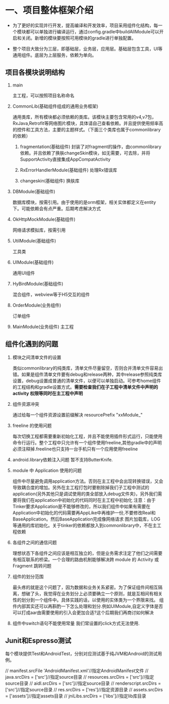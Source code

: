 # 一、项目整体框架介绍

* 为了更好的实现并行开发，提高编译和开发效率，项目采用组件化结构，每一个模块都可以单独进行编译运行，通过config.gradle中buildAllModule可以开启和关闭。新增的模块要按照可用模块的gradle进行单独配置。

* 整个项目大致分为三层，即基础层，业务层，应用层。基础层包含工具，UI等通用组件。底层为上层服务，依赖为单向。

## 项目各模块说明结构
1. main

	主工程，可以按照项目名称命名

2. CommonLib(基础组件组成的通用业务框架)

	通用类库，所有模块都必须依赖的类库。该模块主要包含常用的v4,v7包，
	RxJava,Retrofit等网络图片模块，具体请自己查看依赖。并且提供使用频率高的控件和工具方法，主要的主题样式。（下面三个类库也属于commonlibrary的依赖）

    1. fragmentation(基础组件)
    封装了对fragment的操作，由commonlibrary依赖。并且依赖了换肤changeSkin模块，如无需要，可去除，并将SupportActivity直接集成AppCompatActivity
    
    2. RxErrorHandlerModule(基础组件)
    处理Rx错误库
    
    3. changeskin(基础组件)
    换肤库

3. DBModule(基础组件)

    数据库模块，按需引用。由于使用的是orm框架，相关实体都定义在entity下。可能依赖会有点严重。后期考虑解决方式
    
4. OkHttpMockModule(基础组件)
    
    网络请求模拟库，按需引用
5. UtilModule(基础组件)
    
    工具类
6. UIModule(基础组件)
    
    通用UI组件
7. HyBirdModule(基础组件)

    混合组件，webview等于H5交互的组件
    
8. OrderModule(业务组件)
    
     订单组件
     
9. MainModule(业务组件)
    主工程
  
## 组件化遇到的问题
1. 模块之间清单文件的设置

	类似commonlibrary的纯类库，清单文件尽量留空，否则合并清单文件容易出错。如果是组件清单文件要有debug和release两种，其中release参照纯类库设置，debug设置成普通的清单文件，以便可以单独启动。可参考home组件的工程结构和gradle设置方式。**需要检查我们在子工程中清单文件中声明的activity 权限等同时在主工程中声明**
2. 组件资源冲突

	通过给每一个组件资源设置前缀解决 resourcePrefix "xxModule_"
3. freeline 的使用问题

    每次切换工程都需要重新初始化工程，并且不能使用插件形式运行，只能使用命令行运行。整个工程中只允许有一个组件使用freeline,其他gradle中的声明必须注释掉.freeline也只支持一台手机只有一个应用使用freeline
4. android.library依赖注入问题
    暂不支持ButterKnife.

5. module 中 Application 使用的问题
    
    组件中尽量避免调用application方法。否则在主工程中会出现转换错误，又会导致耦合度的增加。另外在主工程打包时要剔除掉我们子工程中测试的application(另外其他只是调试使用的类全部放入debug文件夹)，另外我们需要将我们在application中初始化的代码同时在主工程中初始化
        注意：由于Tinker要求Application是不能够修改的，所以我们组件中如果有需要在Application中初始化的代码需要再AppLike中再维护一份,不要修改Real和BaseApplication。然后BaseApplication完成像网络请求 图片加载库，LOG等通用的库初始化。关于tinker的依赖都放入到commonlibrary中，不在主工程依赖
    
6. 各组件之间的通信问题

    理想状态下各组件之间应该是相互独立的，但是业务需求注定了他们之间需要有相互联系的桥梁。一个合理的路由机制能够解决跨 module 的 Activity 或 Fragment 跳转问题

7. 组件的划分范围
    
    最头疼的就是这个问题了，因为数据和业务关系紧密。为了保证组件间相互隔离，想破了头，我觉得在业务划分上必须要确立一个原则，就是互相间有相关性的划分到一个组件中。具体实践的话，以使用的实体类为一个界限来找。
    组件内部其实还可以再斟酌一下怎么处理和划分.例如UIModule,自定义字体是否可以打成aar由需要使用的引入会更加合适?这个后期我们再商讨如何解决
    
 8. 组件中switch语句不能使用常量
    我们常设置的click方式无法使用.
## Junit和Espresso测试
每个模块提供Test和AndroidTest，分别对应测试基于纯JVM和Android的测试用例。


//            manifest.srcFile 'AndroidManifest.xml'//指定AndroidManifest文件
//            java.srcDirs = ['src']//指定source目录
//            resources.srcDirs = ['src']//指定source目录
//            aidl.srcDirs = ['src']//指定source目录
//            renderscript.srcDirs = ['src']//指定source目录
//            res.srcDirs = ['res']//指定资源目录
//            assets.srcDirs = ['assets']//指定assets目录
//            jniLibs.srcDirs = ['libs']//指定lib库目录

